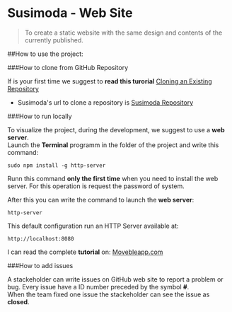 Susimoda - Web Site
===================

>To create a static website with the same design and contents of the currently published.


##How to use the project:


###How to clone from GitHub Repository

If is your first time we suggest to **read this turorial** [Cloning an Existing Repository](http://git-scm.com/book/en/Git-Basics-Getting-a-Git-Repository#Cloning-an-Existing-Repository)

* Susimoda's url to clone a repository is [Susimoda Repository](https://github.com/cibily/Susimoda.git)


###How to run locally

To visualize the project, during the development, we suggest to use a **web server**.  
Launch the **Terminal** programm in the folder of the project and write this command:

    sudo npm install -g http-server 
    
Runn this command **only the first time** when you need to install the web server. For this operation is request the password of system.

After this you can write the command to launch the **web server**:

    http-server
 

This default configuration run an HTTP Server available at:

    http://localhost:8080


I can read the complete **tutorial** on: [Movebleapp.com](http://movableapp.com/2014/03/quick-nodejs-http-server/)


###How to add issues 

A stackeholder can write issues on GitHub web site to report a problem or bug.
Every issue have a ID number preceded by the symbol **#**.  
When the team fixed one issue the stackeholder can see the issue as **closed**.
 


